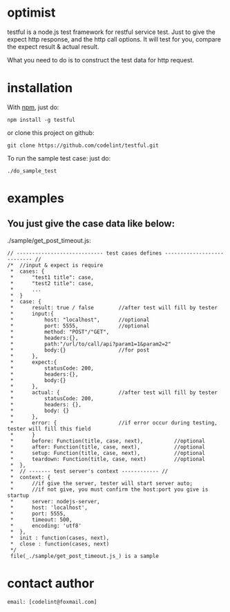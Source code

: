 optimist
========

testful is a node.js test framework for restful service test.
Just to give the expect http response, and the http call options.
It will test for you, compare the expect result & actual result.

What you need to do is to construct the test data for http request.

installation
============

With [npm](http://github.com/isaacs/npm), just do:

    npm install -g testful

or clone this project on github:

    git clone https://github.com/codelint/testful.git

To run the sample test case:
just do:

    ./do_sample_test


examples
========

You just give the case data like below:
-------------------------------------------------------------------

./sample/get_post_timeout.js:

````
// ---------------------------- test cases defines --------------------------- //
/*  //input & expect is require
 *  cases: {
 *      "test1 title": case,
 *      "test2 title": case,
 *      ...
 *  }
 *  case: {
 *      result: true / false        //after test will fill by tester
 *      input:{
 *          host: "localhost",      //optional
 *          port: 5555,             //optional
 *          method: "POST"/"GET",
 *          headers:{},
 *          path:"/url/to/call/api?param1=1&param2=2"
 *          body:{}                 //for post
 *      },
 *      expect:{
 *          statusCode: 200,
 *          headers:{},
 *          body:{}
 *      },
 *      actual: {                   //after test will fill by tester
 *          statusCode: 200,
 *          headers: {},
 *          body: {}
 *      },
 *      error: {                    //if error occur during testing, tester will fill this field
 *      }
 *      before: Function(title, case, next),          //optional
 *      after: Function(title, case, next),           //optional
 *      setup: Function(title, case, next),           //optional
 *      teardown: Function(title, case, next)         //optional
 *  },
 *  // ------- test server's context ------------ //
 *  context: {
 *      //if give the server, tester will start server auto;
 *      //if not give, you must confirm the host:port you give is startup
 *      server: nodejs-server,
 *      host: 'localhost',
 *      port: 5555,
 *      timeout: 500,
 *      encoding: 'utf8'
 *  },
 *  init : function(cases, next),
 *  close : function(cases, next)
 */
 file(_./sample/get_post_timeout.js_) is a sample
````


contact author
===========
````
email: [codelint@foxmail.com]
````
